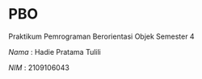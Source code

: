 # PBO
Praktikum Pemrograman Berorientasi Objek  Semester 4

*Nama* : Hadie Pratama Tulili

*NIM* : 2109106043
